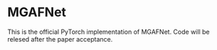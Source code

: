 # MGAFNet
This is the official PyTorch implementation of MGAFNet. Code will be relesed after the paper acceptance.

